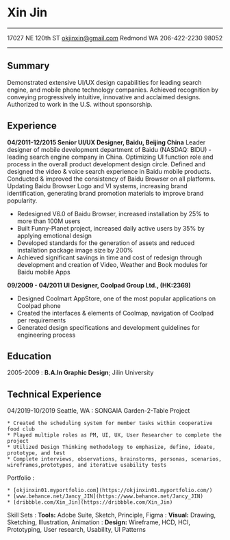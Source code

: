 Xin Jin
============

-------------------     ----------------------------
17027 NE 120th ST           okjinxin@gmail.com
Redmond WA                         206-422-2230
98052                           
-------------------     ----------------------------

Summary
---------
Demonstrated extensive UI/UX design capabilities for leading search engine, and mobile phone technology companies. Achieved recognition by conveying progressively intuitive, innovative and acclaimed designs. Authorized to work in the U.S. without sponsorship.

Experience
----------

**04/2011-12/2015 Senior UI/UX Designer, Baidu, Beijing China**
Leader designer of mobile development department of Baidu (NASDAQ: BIDU) - leading search engine company in China. Optimizing UI function role and process in the overall product development design circle. Defined and designed the video & voice search experience in Baidu mobile products. Conducted & improved the consistency of Baidu Browser on all platforms. Updating Baidu Browser Logo and VI systems, increasing brand identification, generating brand promotion materials to improve brand popularity.
* Redesigned V6.0 of Baidu Browser, increased installation by 25% to more than 100M users
* Built Funny-Planet project, increased daily active users by 35% by applying emotional design
* Developed standards for the generation of assets and reduced installation package image size by 200%
* Achieved significant savings in time and cost of redesign through development and creation of Video, Weather and Book modules for Baidu mobile Apps

**09/2009 - 04/2011 UI Designer, Coolpad Group Ltd., (HK:2369)**

* Designed Coolmart AppStore, one of the most popular applications on Coolpad phone
* Created the interfaces & elements of Coolmap, navigation of Coolpad per requirements
* Generated design specifications and development guidelines for engineering process

Education
---------

2005-2009
:   **B.A.In Graphic Design**; Jilin University

Technical Experience
--------------------

04/2019-10/2019 Seattle, WA
:   SONGAIA Garden-2-Table Project

    * Created the scheduling system for member tasks within cooperative food club
    * Played multiple roles as PM, UI, UX, User Researcher to complete the project
    * Utilized Design Thinking methodology to emphasize, define, ideate, prototype, and test
    * Complete interviews, observations, brainstorms, personas, scenarios, wireframes,prototypes, and iterative usability tests


Portfolio
: 

    * [okjinxin01.myportfolio.com](https://okjinxin01.myportfolio.com/)
    * [www.behance.net/Jancy_JIN](https://www.behance.net/Jancy_JIN)
    * [dribbble.com/Xin_Jin](https://dribbble.com/Xin_Jin)

Skill Sets
:   **Tools:** Adobe Suite, Sketch, Principle, Figma
:   **Visual:** Drawing, Sketching, Illustration, Animation 
:   **Design:** Wireframe, HCD, HCI, Prototyping, User research, Usability, UI Patterns